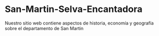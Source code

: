 # San-Martin-Selva-Encantadora
 Nuestro sitio web contiene aspectos de historia, economía y geografía sobre el departamento de San Martin
